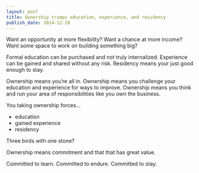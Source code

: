 ```yaml
---
layout: post
title: Ownership trumps education, experience, and residency
publish_date: 2014-12-28
---
```


Want an opportunity at more flexibility?
Want a chance at more income?
Want some space to work on building something big?

Formal education can be purchased and not truly internalized.
Experience can be gained and shared without any risk.
Residency means your just good enough to stay.

Ownership means you’re all in.
Ownership means you challenge your education and experience for ways to improve.
Ownership means you think and run your area of responsibilities like you own the business.

You taking ownership forces…

- education
- gained experience
- residency

Three birds with one stone?

Ownership means commitment and that that has great value.

Committed to learn.
Committed to endure.
Committed to stay.
